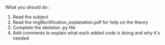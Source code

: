 What you should do : 
1. Read the subject
2. Read the imgRectification_explanation.pdf for help on the theory
3. Complete the skeleton .py file
4. Add comments to explain what each added code is doing and why it's needed
